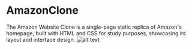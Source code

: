 # AmazonClone
The Amazon Website Clone is a single-page static replica of Amazon's homepage, built with HTML and CSS for study purposes, showcasing its layout and interface design.
![alt text](p3_1.png)
